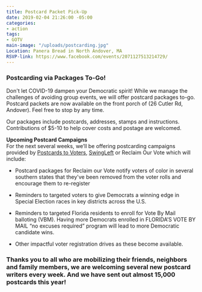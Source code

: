 ```yaml
---
title: Postcard Packet Pick-Up
date: 2019-02-04 21:26:00 -05:00
categories:
- action
tags:
- GOTV
main-image: "/uploads/postcarding.jpg"
Location: Panera Bread in North Andover, MA
RSVP-link: https://www.facebook.com/events/2071127513214729/
---
```


### Postcarding via Packages To-Go!

Don't let COVID-19 dampen your Democratic spirit! While we manage the challenges of avoiding group events, we will offer postcard packages to-go. Postcard packets are now available on the front porch of (26 Cutler Rd, Andover). Feel free to stop by any time. 

Our packages include postcards, addresses, stamps and instructions. Contributions of $5-10 to help cover costs and postage are welcomed.

**Upcoming Postcard Campaigns** <BR>
For the next several weeks, we’ll be offering postcarding campaigns provided by [Postcards to Voters](http://Postcardstovoters.org), [SwingLeft](https://swingleft.org/) or Reclaim Our Vote which will include: 

* Postcard packages for Reclaim our Vote notify voters of color in several southern states that they've been removed from the voter rolls and encourage them to re-register

* Reminders to targeted voters to give Democrats a winning edge in Special Election races in key districts across the U.S.

* Reminders to targeted Florida residents to enroll for Vote By Mail balloting (VBM). Having more Democrats enrolled in FLORIDA’S VOTE BY MAIL “no excuses required” program will lead to more Democratic candidate wins.

* Other impactful voter registration drives as these become available.

### Thanks you to all who are mobilizing their friends, neighbors and family members, we are welcoming several new postcard writers every week.  And we have sent out almost 15,000 postcards this year!
